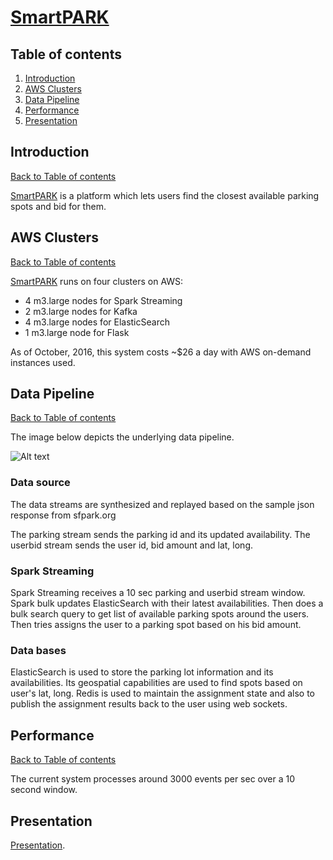 # [SmartPARK](http://smartpark.pw)

## Table of contents
1. [Introduction](README.md#introduction)
2. [AWS Clusters](README.md#aws-clusters) 
3. [Data Pipeline](README.md#data-pipeline)
4. [Performance](README.md#performance)
5. [Presentation](README.md#presentation)


## Introduction 
[Back to Table of contents](README.md#table-of-contents)

[SmartPARK](http://smartpark.pw) is a platform which lets users find the closest available parking spots and bid for them. 

## AWS Clusters
[Back to Table of contents](README.md#table-of-contents)

[SmartPARK](http://smartpark.pw) runs on four clusters on AWS:
<ul>
<li>4 m3.large nodes for Spark Streaming</li>
<li>2 m3.large nodes for Kafka</li>
<li>4 m3.large nodes for ElasticSearch </li>
<li>1 m3.large node for Flask</li>
</ul>
As of October, 2016, this system costs ~$26 a day with AWS on-demand instances used.

## Data Pipeline
[Back to Table of contents](README.md#table-of-contents)

The image below depicts the underlying data pipeline.

![Alt text](app/static/img/pipeline.png?raw=true "Pipeline")

### Data source
The data streams are synthesized and replayed based on the sample json response from sfpark.org

The parking stream sends the parking id and its updated availability. The userbid stream sends the user id, bid amount and lat, long. 

### Spark Streaming
Spark Streaming receives a 10 sec parking and userbid stream window. Spark bulk updates ElasticSearch with their latest availabilities. Then does a bulk search query to get list of available parking spots around the users. Then tries assigns the user to a parking spot based on his bid amount.

### Data bases
ElasticSearch is used to store the parking lot information and its availabilities. Its geospatial capabilities are used to find spots based on user's lat, long. Redis is used to maintain the assignment state and also to publish the assignment results back to the user using web sockets.


## Performance
[Back to Table of contents](README.md#table-of-contents)

The current system processes around 3000 events per sec over a 10 second window.

## Presentation
[Presentation](http://bit.do/sPark).
